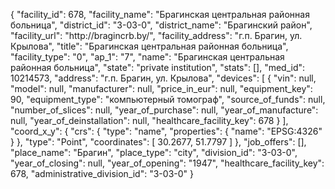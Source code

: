 {
    "facility_id": 678,
    "facility_name": "Брагинская центральная районная больница",
    "district_id": "3-03-0",
    "district_name": "Брагинский район",
    "facility_url": "http:\/\/bragincrb.by\/",
    "facility_address": "г.п. Брагин, ул. Крылова",
    "title": "Брагинская центральная районная больница",
    "facility_type": "0",
    "ap_1": "7",
    "name": "Брагинская центральная районная больница",
    "state": "private institution",
    "stats": [],
    "med_id": 10214573,
    "address": "г.п. Брагин, ул. Крылова",
    "devices": [
        {
            "vin": null,
            "model": null,
            "manufacturer": null,
            "price_in_eur": null,
            "equipment_key": 90,
            "equipment_type": "компьютерный томограф",
            "source_of_funds": null,
            "number_of_slices": null,
            "year_of_purchase": null,
            "year_of_manufacture": null,
            "year_of_deinstallation": null,
            "healthcare_facility_key": 678
        }
    ],
    "coord_x_y": {
        "crs": {
            "type": "name",
            "properties": {
                "name": "EPSG:4326"
            }
        },
        "type": "Point",
        "coordinates": [
            30.2677,
            51.7797
        ]
    },
    "job_offers": [],
    "place_name": "Брагин",
    "place_type": "city",
    "division_id": "3-03-0",
    "year_of_closing": null,
    "year_of_opening": "1947",
    "healthcare_facility_key": 678,
    "administrative_division_id": "3-03-0"
}